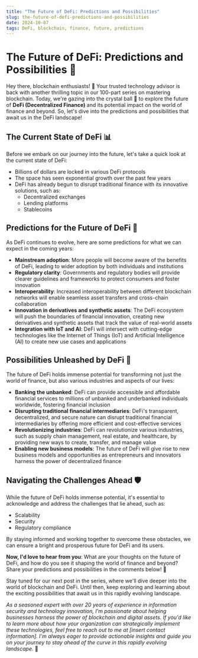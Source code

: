```yaml
---
title: "The Future of DeFi: Predictions and Possibilities"
slug: the-future-of-defi-predictions-and-possibilities
date: 2024-10-07
tags: DeFi, blockchain, finance, future, predictions
---
```


# The Future of DeFi: Predictions and Possibilities 🚀

Hey there, blockchain enthusiasts! 👋 Your trusted technology advisor is back with another thrilling topic in our 100-part series on mastering blockchain. Today, we're gazing into the crystal ball 🔮 to explore the future of **DeFi (Decentralized Finance)** and its potential impact on the world of finance and beyond. So, let's dive into the predictions and possibilities that await us in the DeFi landscape!

## The Current State of DeFi 📊

Before we embark on our journey into the future, let's take a quick look at the current state of DeFi:

- Billions of dollars are locked in various DeFi protocols
- The space has seen exponential growth over the past few years
- DeFi has already begun to disrupt traditional finance with its innovative solutions, such as:
  - Decentralized exchanges
  - Lending platforms
  - Stablecoins

## Predictions for the Future of DeFi 🔮

As DeFi continues to evolve, here are some predictions for what we can expect in the coming years:

- **Mainstream adoption**: More people will become aware of the benefits of DeFi, leading to wider adoption by both individuals and institutions
- **Regulatory clarity**: Governments and regulatory bodies will provide clearer guidelines and frameworks to protect consumers and foster innovation
- **Interoperability**: Increased interoperability between different blockchain networks will enable seamless asset transfers and cross-chain collaboration
- **Innovation in derivatives and synthetic assets**: The DeFi ecosystem will push the boundaries of financial innovation, creating new derivatives and synthetic assets that track the value of real-world assets
- **Integration with IoT and AI**: DeFi will intersect with cutting-edge technologies like the Internet of Things (IoT) and Artificial Intelligence (AI) to create new use cases and applications

## Possibilities Unleashed by DeFi 🌟

The future of DeFi holds immense potential for transforming not just the world of finance, but also various industries and aspects of our lives:

- **Banking the unbanked**: DeFi can provide accessible and affordable financial services to millions of unbanked and underbanked individuals worldwide, fostering financial inclusion
- **Disrupting traditional financial intermediaries**: DeFi's transparent, decentralized, and secure nature can disrupt traditional financial intermediaries by offering more efficient and cost-effective services
- **Revolutionizing industries**: DeFi can revolutionize various industries, such as supply chain management, real estate, and healthcare, by providing new ways to create, transfer, and manage value
- **Enabling new business models**: The future of DeFi will give rise to new business models and opportunities as entrepreneurs and innovators harness the power of decentralized finance

## Navigating the Challenges Ahead 🛡️

While the future of DeFi holds immense potential, it's essential to acknowledge and address the challenges that lie ahead, such as:

- Scalability
- Security
- Regulatory compliance

By staying informed and working together to overcome these obstacles, we can ensure a bright and prosperous future for DeFi and its users.

**Now, I'd love to hear from you**: What are your thoughts on the future of DeFi, and how do you see it shaping the world of finance and beyond? Share your predictions and possibilities in the comments below! 📝

Stay tuned for our next post in the series, where we'll dive deeper into the world of blockchain and DeFi. Until then, keep exploring and learning about the exciting possibilities that await us in this rapidly evolving landscape.

*As a seasoned expert with over 20 years of experience in information security and technology innovation, I'm passionate about helping businesses harness the power of blockchain and digital assets. If you'd like to learn more about how your organization can strategically implement these technologies, feel free to reach out to me at [insert contact information]. I'm always eager to provide actionable insights and guide you on your journey to stay ahead of the curve in this rapidly evolving landscape.* 🙌